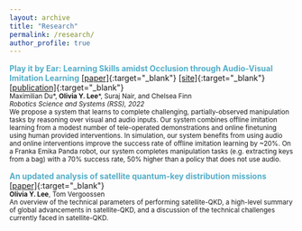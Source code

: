 ```yaml
---
layout: archive
title: "Research"
permalink: /research/
author_profile: true
---
```

<!--
{% if author.googlescholar %}
  You can also find my articles on <u><a href="{{author.googlescholar}}">my Google Scholar profile</a>.</u>
{% endif %}

{% include base_path %}

{% for post in site.publications reversed %}
  {% include archive-single.html %}
{% endfor %}
-->
<span style="color:#52ADC8">**Play it by Ear: Learning Skills amidst Occlusion through Audio-Visual Imitation Learning**</span> [\[paper\]](https://arxiv.org/pdf/2205.14850.pdf){:target="_blank"} [\[site\]](https://sites.google.com/view/playitbyear){:target="_blank"} [\[publication\]](https://roboticsconference.org/program/papers/009/){:target="_blank"} <br>
   <sup>Maximilian Du\*, **Olivia Y. Lee**\*, Suraj Nair, and Chelsea Finn <br>
   *Robotics Science and Systems (RSS), 2022* <br>
   We propose a system that learns to complete challenging, partially-observed manipulation tasks by reasoning over visual and audio inputs. Our system combines offline imitation learning from a modest number of tele-operated demonstrations and online finetuning using human provided interventions. In simulation, our system benefits from using audio and online interventions improve the success rate of offline imitation learning by ~20%. On a Franka Emika Panda robot, our system completes manipulation tasks (e.g. extracting keys from a bag) with a 70% success rate, 50% higher than a policy that does not use audio.</sup> 
   
<span style="color:#52ADC8">**An updated analysis of satellite quantum-key distribution missions**</span> [\[paper\]](https://arxiv.org/pdf/1909.13061.pdf){:target="_blank"} <br>
<sup>**Olivia Y. Lee**, Tom Vergoossen<br>
  An overview of the technical parameters of performing satellite-QKD, a high-level summary of global advancements in satellite-QKD, and a discussion of the technical challenges currently faced in satellite-QKD. 